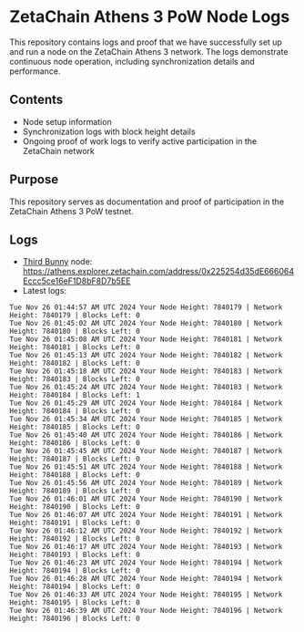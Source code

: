 # ZetaChain Athens 3 PoW Node Logs
This repository contains logs and proof that we have successfully set up and run a node on the ZetaChain Athens 3 network. The logs demonstrate continuous node operation, including synchronization details and performance.

## Contents
- Node setup information
- Synchronization logs with block height details
- Ongoing proof of work logs to verify active participation in the ZetaChain network

## Purpose
This repository serves as documentation and proof of participation in the ZetaChain Athens 3 PoW testnet.

## Logs

- [Third Bunny](https://thirdbunny.xyz/) node: https://athens.explorer.zetachain.com/address/0x225254d35dE666064Eccc5ce16eF1D8bF8D7b5EE
- Latest logs:
```
Tue Nov 26 01:44:57 AM UTC 2024 Your Node Height: 7840179 | Network Height: 7840179 | Blocks Left: 0
Tue Nov 26 01:45:02 AM UTC 2024 Your Node Height: 7840180 | Network Height: 7840180 | Blocks Left: 0
Tue Nov 26 01:45:08 AM UTC 2024 Your Node Height: 7840181 | Network Height: 7840181 | Blocks Left: 0
Tue Nov 26 01:45:13 AM UTC 2024 Your Node Height: 7840182 | Network Height: 7840182 | Blocks Left: 0
Tue Nov 26 01:45:18 AM UTC 2024 Your Node Height: 7840183 | Network Height: 7840183 | Blocks Left: 0
Tue Nov 26 01:45:24 AM UTC 2024 Your Node Height: 7840183 | Network Height: 7840184 | Blocks Left: 1
Tue Nov 26 01:45:29 AM UTC 2024 Your Node Height: 7840184 | Network Height: 7840184 | Blocks Left: 0
Tue Nov 26 01:45:34 AM UTC 2024 Your Node Height: 7840185 | Network Height: 7840185 | Blocks Left: 0
Tue Nov 26 01:45:40 AM UTC 2024 Your Node Height: 7840186 | Network Height: 7840186 | Blocks Left: 0
Tue Nov 26 01:45:45 AM UTC 2024 Your Node Height: 7840187 | Network Height: 7840187 | Blocks Left: 0
Tue Nov 26 01:45:51 AM UTC 2024 Your Node Height: 7840188 | Network Height: 7840188 | Blocks Left: 0
Tue Nov 26 01:45:56 AM UTC 2024 Your Node Height: 7840189 | Network Height: 7840189 | Blocks Left: 0
Tue Nov 26 01:46:01 AM UTC 2024 Your Node Height: 7840190 | Network Height: 7840190 | Blocks Left: 0
Tue Nov 26 01:46:07 AM UTC 2024 Your Node Height: 7840191 | Network Height: 7840191 | Blocks Left: 0
Tue Nov 26 01:46:12 AM UTC 2024 Your Node Height: 7840192 | Network Height: 7840192 | Blocks Left: 0
Tue Nov 26 01:46:17 AM UTC 2024 Your Node Height: 7840193 | Network Height: 7840193 | Blocks Left: 0
Tue Nov 26 01:46:23 AM UTC 2024 Your Node Height: 7840194 | Network Height: 7840194 | Blocks Left: 0
Tue Nov 26 01:46:28 AM UTC 2024 Your Node Height: 7840194 | Network Height: 7840194 | Blocks Left: 0
Tue Nov 26 01:46:33 AM UTC 2024 Your Node Height: 7840195 | Network Height: 7840195 | Blocks Left: 0
Tue Nov 26 01:46:39 AM UTC 2024 Your Node Height: 7840196 | Network Height: 7840196 | Blocks Left: 0
```
